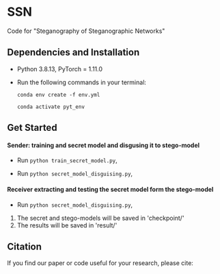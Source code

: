 # SSN
Code for "Steganography of Steganographic Networks"
    
## Dependencies and Installation
- Python 3.8.13, PyTorch = 1.11.0
- Run the following commands in your terminal:

  `conda env create -f env.yml`

  `conda activate pyt_env`


## Get Started
#### Sender: training and secret model and disgusing it to stego-model

- Run `python train_secret_model.py`,

- Run `python secret_model_disguising.py`,

#### Receiver extracting and testing the secret model form the stego-model

- Run `python secret_model_disguising.py`,


1. The secret and stego-models will be saved in 'checkpoint/'
2. The results will be saved in 'result/'


## Citation
If you find our paper or code useful for your research, please cite:
